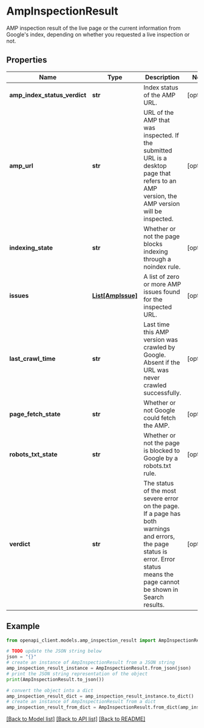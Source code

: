 # AmpInspectionResult

AMP inspection result of the live page or the current information from Google's index, depending on whether you requested a live inspection or not.

## Properties

Name | Type | Description | Notes
------------ | ------------- | ------------- | -------------
**amp_index_status_verdict** | **str** | Index status of the AMP URL. | [optional] 
**amp_url** | **str** | URL of the AMP that was inspected. If the submitted URL is a desktop page that refers to an AMP version, the AMP version will be inspected. | [optional] 
**indexing_state** | **str** | Whether or not the page blocks indexing through a noindex rule. | [optional] 
**issues** | [**List[AmpIssue]**](AmpIssue.md) | A list of zero or more AMP issues found for the inspected URL. | [optional] 
**last_crawl_time** | **str** | Last time this AMP version was crawled by Google. Absent if the URL was never crawled successfully. | [optional] 
**page_fetch_state** | **str** | Whether or not Google could fetch the AMP. | [optional] 
**robots_txt_state** | **str** | Whether or not the page is blocked to Google by a robots.txt rule. | [optional] 
**verdict** | **str** | The status of the most severe error on the page. If a page has both warnings and errors, the page status is error. Error status means the page cannot be shown in Search results. | [optional] 

## Example

```python
from openapi_client.models.amp_inspection_result import AmpInspectionResult

# TODO update the JSON string below
json = "{}"
# create an instance of AmpInspectionResult from a JSON string
amp_inspection_result_instance = AmpInspectionResult.from_json(json)
# print the JSON string representation of the object
print(AmpInspectionResult.to_json())

# convert the object into a dict
amp_inspection_result_dict = amp_inspection_result_instance.to_dict()
# create an instance of AmpInspectionResult from a dict
amp_inspection_result_from_dict = AmpInspectionResult.from_dict(amp_inspection_result_dict)
```
[[Back to Model list]](../README.md#documentation-for-models) [[Back to API list]](../README.md#documentation-for-api-endpoints) [[Back to README]](../README.md)


